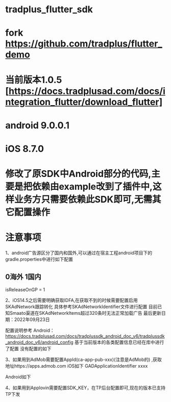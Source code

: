 # tradplus_flutter_sdk

# fork https://github.com/tradplus/flutter_demo

# 当前版本1.0.5 [https://docs.tradplusad.com/docs/integration_flutter/download_flutter]

# android 9.0.0.1

# iOS 8.7.0

# 修改了原SDK中Android部分的代码,主要是把依赖由example改到了插件中,这样业务方只需要依赖此SDK即可,无需其它配置操作

# 注意事项

1、android广告源区分了国内和国外,可以通过在宿主工程android项目下的gradle.properties中进行如下配置

## 0海外 1国内

isReleaseOnGP = 1

2、iOS14.5之后需要明确获取IDFA,在获取不到的时候需要配置启用SKAdNetwork跟踪转化 具体参考SKAdNetworkIdentifier文件进行配置
目前已知Smaato渠道在SKAdNetworkItems超过320条时无法正常加载广告 最后更新日期：2022年09月23日

配置说明参考
Android：https://docs.tradplusad.com/docs/tradplussdk_android_doc_v6/tradplussdk_android_doc_v6/android_config
基于当前版本的各类配置信息已经在库中进行了配置 没有配置的如下 

3、如果用到AdMob需要配置AppId(ca-app-pub-xxx)(注意是AdMob的)
,获取地址https://apps.admob.com
iOS如下
<key>GADApplicationIdentifier</key>
<string>xxxx</string>

Android如下
<meta-data android:name="com.google.android.gms.ads.APPLICATION_ID"
android:value="xxxx"/>

4、如果用到Applovin需要配置SDK_KEY，在TP后台配置即可,现在的版本已支持TP下发

